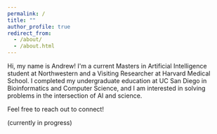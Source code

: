 ```yaml
---
permalink: /
title: ""
author_profile: true
redirect_from: 
  - /about/
  - /about.html
---
```


Hi, my name is Andrew! I'm a current Masters in Artificial Intelligence student at Northwestern and a Visiting Researcher at Harvard Medical School. I completed my undergraduate education at UC San Diego in Bioinformatics and Computer Science, and I am interested in solving problems in the intersection of AI and science. 

Feel free to reach out to connect!

(currently in progress)